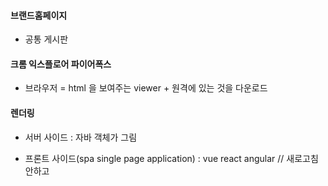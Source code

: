 #### 브랜드홈페이지 
- 공통 게시판





#### 크롬 익스플로어 파이어폭스 

- 브라우저 = html 을 보여주는 viewer  + 원격에 있는 것을 다운로드 


#### 렌더링
- 서버 사이드 : 자바 객체가 그림 

- 프론트 사이드(spa single page application) : vue react angular // 새로고침 안하고 
